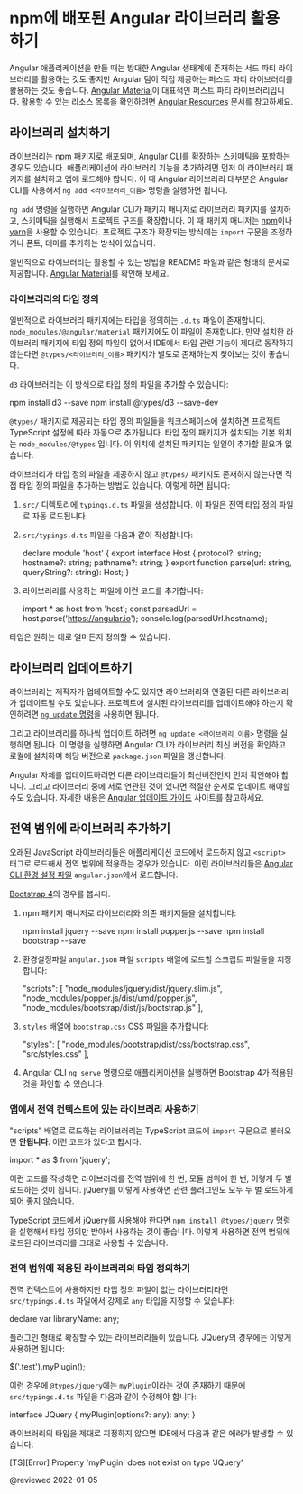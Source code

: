 <!--
# Usage of Angular libraries published to npm
-->
# npm에 배포된 Angular 라이브러리 활용하기

<!--
When you build your Angular application, take advantage of sophisticated first-party libraries, as well as rich ecosystem of third-party libraries.
[Angular Material][AngularMaterialMain] is an example of a sophisticated first-party library.
For links to the most popular libraries, see [Angular Resources][AioResources].
-->
Angular 애플리케이션을 만들 때는 방대한 Angular 생태계에 존재하는 서드 파티 라이브러리를 활용하는 것도 좋지만 Angular 팀이 직접 제공하는 퍼스트 파티 라이브러리를 활용하는 것도 좋습니다.
[Angular Material][AngularMaterialMain]이 대표적인 퍼스트 파티 라이브러리입니다.
활용할 수 있는 리소스 목록을 확인하려면 [Angular Resources][AioResources] 문서를 참고하세요.


<!--
## Install libraries
-->
## 라이브러리 설치하기

<!--
Libraries are published as [npm packages][AioGuideNpmPackages], usually together with schematics that integrate them with the Angular CLI.
To integrate reusable library code into an application, you need to install the package and import the provided functionality in the location you use it.
For most published Angular libraries, use the `ng add <lib_name>` Angular CLI command.

The `ng add` Angular CLI command uses a package manager to install the library package and invokes schematics that are included in the package to other scaffolding within the project code.
Examples of package managers include [npm][NpmjsMain] or [yarn][YarnpkgMain].
Additional scaffolding within the project code includes import statements, fonts, and themes.

A published library typically provides a `README` file or other documentation on how to add that library to your application.
For an example, see the [Angular Material][AngularMaterialMain] documentation.
-->
라이브러리는 [npm 패키지][AioGuideNpmPackages]로 배포되며, Angular CLI를 확장하는 스키매틱을 포함하는 경우도 있습니다.
애플리케이션에 라이브러리 기능을 추가하려면 먼저 이 라이브러리 패키지를 설치하고 앱에 로드해야 합니다.
이 때 Angular 라이브러리 대부분은 Angular CLI를 사용해서 `ng add <라이브러리_이름>` 명령을 실행하면 됩니다.

`ng add` 명령을 실행하면 Angular CLI가 패키지 매니저로 라이브러리 패키지를 설치하고, 스키매틱을 실행해서 프로젝트 구조를 확장합니다.
이 때 패키지 매니저는 [npm][NpmjsMain]이나 [yarn][YarnpkgMain]을 사용할 수 있습니다.
프로젝트 구조가 확장되는 방식에는 `import` 구문을 조정하거나 폰트, 테마를 추가하는 방식이 있습니다.

일반적으로 라이브러리는 활용할 수 있는 방법을 README 파일과 같은 형태의 문서로 제공합니다.
[Angular Material][AngularMaterialMain]를 확인해 보세요.


<!--
### Library typings
-->
### 라이브러리의 타입 정의

<!--
Typically, library packages include typings in `.d.ts` files; see examples in `node_modules/@angular/material`.
If the package of your library does not include typings and your IDE complains, you might need to install the `@types/<lib_name>` package with the library.

For example, suppose you have a library named `d3`:

<code-example format="shell" language="shell">

npm install d3 --save
npm install &commat;types/d3 --save-dev

</code-example>

Types defined in a `@types/` package for a library installed into the workspace are automatically added to the TypeScript configuration for the project that uses that library.
TypeScript looks for types in the `node_modules/@types` directory by default, so you do not have to add each type package individually.

If a library does not have typings available at `@types/`, you may use it by manually adding typings for it.
To do this:

1.  Create a `typings.d.ts` file in your `src/` directory.
    This file is automatically included as global type definition.

1.  Add the following code in `src/typings.d.ts`:

    <code-example format="typescript" language="typescript">

    declare module 'host' {
      export interface Host {
        protocol?: string;
        hostname?: string;
        pathname?: string;
      }
      export function parse(url: string, queryString?: string): Host;
    }

    </code-example>

1.  In the component or file that uses the library, add the following code:

    <code-example format="typescript" language="typescript">

    import * as host from 'host';
    const parsedUrl = host.parse('https://angular.io');
    console.log(parsedUrl.hostname);

    </code-example>

Define more typings as needed.
-->
일반적으로 라이브러리 패키지에는 타입을 정의하는 `.d.ts` 파일이 존재합니다.
`node_modules/@angular/material` 패키지에도 이 파일이 존재합니다.
만약 설치한 라이브러리 패키지에 타입 정의 파일이 없어서 IDE에서 타입 관련 기능이 제대로 동작하지 않는다면 `@types/<라이브러리_이름>` 패키지가 별도로 존재하는지 찾아보는 것이 좋습니다.

`d3` 라이브러리는 이 방식으로 타입 정의 파일을 추가할 수 있습니다:

<code-example format="shell" language="shell">

npm install d3 --save
npm install &commat;types/d3 --save-dev

</code-example>

`@types/` 패키지로 제공되는 타입 정의 파일들을 워크스페이스에 설치하면 프로젝트 TypeScript 설정에 따라 자동으로 추가됩니다.
타입 정의 패키지가 설치되는 기본 위치는 `node_modules/@types` 입니다.
이 위치에 설치된 패키지는 일일이 추가할 필요가 없습니다.

라이브러리가 타입 정의 파일을 제공하지 않고 `@types/` 패키지도 존재하지 않는다면 직접 타입 정의 파일을 추가하는 방법도 있습니다.
이렇게 하면 됩니다:

1.  `src/` 디렉토리에 `typings.d.ts` 파일을 생성합니다.
    이 파일은 전역 타입 정의 파일로 자동 로드됩니다.

1.  `src/typings.d.ts` 파일을 다음과 같이 작성합니다:

    <code-example format="typescript" language="typescript">

    declare module 'host' {
      export interface Host {
        protocol?: string;
        hostname?: string;
        pathname?: string;
      }
      export function parse(url: string, queryString?: string): Host;
    }

    </code-example>

1.  라이브러리를 사용하는 파일에 이런 코드를 추가합니다:

    <code-example format="typescript" language="typescript">

    import * as host from 'host';
    const parsedUrl = host.parse('https://angular.io');
    console.log(parsedUrl.hostname);

    </code-example>

타입은 원하는 대로 얼마든지 정의할 수 있습니다.


<!--
## Updating libraries
-->
## 라이브러리 업데이트하기

<!--
A library is able to be updated by the publisher, and also has individual dependencies which need to be kept current.
To check for updates to your installed libraries, use the [`ng update`][AioCliUpdate] Angular CLI command.

Use `ng update <lib_name>` Angular CLI command to update individual library versions.
The Angular CLI checks the latest published release of the library, and if the latest version is newer than your installed version, downloads it and updates your `package.json` to match the latest version.

When you update Angular to a new version, you need to make sure that any libraries you are using are current.
If libraries have interdependencies, you might have to update them in a particular order.
See the [Angular Update Guide][AngularUpdateMain] for help.
-->
라이브러리는 제작자가 업데이트할 수도 있지만 라이브러리와 연결된 다른 라이브러리가 업데이트될 수도 있습니다.
프로젝트에 설치된 라이브러리를 업데이트해야 하는지 확인하려면 [`ng update` 명령][AioCliUpdate]을 사용하면 됩니다.

그리고 라이브러리를 하나씩 업데이트 하려면 `ng update <라이브러리_이름>` 명령을 실행하면 됩니다.
이 명령을 실행하면 Angular CLI가 라이브러리 최신 버전을 확인하고 로컬에 설치하며 해당 버전으로 `package.json` 파일을 갱신합니다.

Angular 자체를 업데이트하려면 다른 라이브러리들이 최신버전인지 먼저 확인해야 합니다.
그리고 라이브러리 중에 서로 연관된 것이 있다면 적절한 순서로 업데이트 해야할 수도 있습니다.
자세한 내용은 [Angular 업데이트 가이드][AngularUpdateMain] 사이트를 참고하세요.


<!--
## Adding a library to the runtime global scope
-->
## 전역 범위에 라이브러리 추가하기

<!--
If a legacy JavaScript library is not imported into an application, you may add it to the runtime global scope and load it as if it was added in a script tag.
Configure the Angular CLI to do this at build time using the `scripts` and `styles` options of the build target in the [`angular.json`][AioGuideWorkspaceConfig] workspace build configuration file.

For example, to use the [Bootstrap 4][GetbootstrapDocs40GettingStartedIntroduction] library

1.  Install the library and the associated dependencies using the npm package manager:

    <code-example format="shell" language="shell">

    npm install jquery --save
    npm install popper.js --save
    npm install bootstrap --save

    </code-example>

1.  In the `angular.json` configuration file, add the associated script files to the `scripts` array:

    <code-example format="json" language="json">

    "scripts": [
      "node_modules/jquery/dist/jquery.slim.js",
      "node_modules/popper.js/dist/umd/popper.js",
      "node_modules/bootstrap/dist/js/bootstrap.js"
    ],

    </code-example>

1.  Add the `bootstrap.css` CSS file to the `styles` array:

    <code-example format="css" language="css">

    "styles": [
      "node_modules/bootstrap/dist/css/bootstrap.css",
      "src/styles.css"
    ],

    </code-example>

1.  Run or restart the `ng serve` Angular CLI command to see Bootstrap 4 work in your application.
-->
오래된 JavaScript 라이브러리들은 애플리케이션 코드에서 로드하지 않고 `<script>` 태그로 로드해서 전역 범위에 적용하는 경우가 있습니다.
이런 라이브러리들은 [Angular CLI 환경 설정 파일][AioGuideWorkspaceConfig] `angular.json`에서 로드합니다.

[Bootstrap 4][GetbootstrapDocs40GettingStartedIntroduction]의 경우를 봅시다.

1.  npm 패키지 매니저로 라이브러리와 의존 패키지들을 설치합니다:

    <code-example format="shell" language="shell">

    npm install jquery --save
    npm install popper.js --save
    npm install bootstrap --save

    </code-example>

1.  환경설정파일 `angular.json` 파일 `scripts` 배열에 로드할 스크립트 파일들을 지정합니다:

    <code-example format="json" language="json">

    "scripts": [
      "node_modules/jquery/dist/jquery.slim.js",
      "node_modules/popper.js/dist/umd/popper.js",
      "node_modules/bootstrap/dist/js/bootstrap.js"
    ],

    </code-example>

1.  `styles` 배열에 `bootstrap.css` CSS 파일을 추가합니다:

    <code-example format="css" language="css">

    "styles": [
      "node_modules/bootstrap/dist/css/bootstrap.css",
      "src/styles.css"
    ],

    </code-example>

1.  Angular CLI `ng serve` 명령으로 애플리케이션을 실행하면 Bootstrap 4가 적용된 것을 확인할 수 있습니다.


<!--
### Using runtime-global libraries inside your app
-->
### 앱에서 전역 컨텍스트에 있는 라이브러리 사용하기

<!--
After you import a library using the "scripts" array, do **not** import it using an import statement in your TypeScript code.
The following code snippet is an example import statement.

<code-example format="typescript" language="typescript">

import * as &dollar; from 'jquery';

</code-example>

If you import it using import statements, you have two different copies of the library: one imported as a global library, and one imported as a module.
This is especially bad for libraries with plugins, like JQuery, because each copy includes different plugins.

Instead, run the `npm install @types/jquery` Angular CLI command to download typings for your library and then follow the library installation steps.
This gives you access to the global variables exposed by that library.
-->
"scripts" 배열로 로드하는 라이브러리는 TypeScript 코드에 `import` 구문으로 불러오면 **안됩니다**.
이런 코드가 있다고 합시다.

<code-example format="typescript" language="typescript">

import * as &dollar; from 'jquery';

</code-example>

이런 코드를 작성하면 라이브러리를 전역 범위에 한 번, 모듈 범위에 한 번, 이렇게 두 벌 로드하는 것이 됩니다.
jQuery를 이렇게 사용하면 관련 플러그인도 모두 두 벌 로드하게 되어 좋지 않습니다.

TypeScript 코드에서 jQuery를 사용해야 한다면 `npm install @types/jquery` 명령을 실행해서 타입 정의만 받아서 사용하는 것이 좋습니다.
이렇게 사용하면 전역 범위에 로드된 라이브러리를 그대로 사용할 수 있습니다.


<!--
### Defining typings for runtime-global libraries
-->
### 전역 범위에 적용된 라이브러리의 타입 정의하기

<!--
If the global library you need to use does not have global typings, you can declare them manually as `any` in `src/typings.d.ts`.

For example:

<code-example format="typescript" language="typescript">

declare var libraryName: any;

</code-example>

Some scripts extend other libraries; for instance with JQuery plugins:

<code-example format="typescript" language="typescript">

&dollar;('.test').myPlugin();

</code-example>

In this case, the installed `@types/jquery` does not include `myPlugin`, so you need to add an interface in `src/typings.d.ts`.
For example:

<code-example format="typescript" language="typescript">

interface JQuery {
  myPlugin(options?: any): any;
}

</code-example>

If you do not add the interface for the script-defined extension, your IDE shows an error:

<code-example format="none" language="none">

[TS][Error] Property 'myPlugin' does not exist on type 'JQuery'

</code-example>
-->
전역 컨텍스트에 사용하지만 타입 정의 파일이 없는 라이브러리라면 `src/typings.d.ts` 파일에서 강제로 `any` 타입을 지정할 수 있습니다:

<code-example format="typescript" language="typescript">

declare var libraryName: any;

</code-example>

플러그인 형태로 확장할 수 있는 라이브러리들이 있습니다. JQuery의 경우에는 이렇게 사용하면 됩니다:

<code-example format="typescript" language="typescript">

&dollar;('.test').myPlugin();

</code-example>

이런 경우에 `@types/jquery`에는 `myPlugin`이라는 것이 존재하기 때문에 `src/typings.d.ts` 파일을 다음과 같이 수정해야 합니다:

<code-example format="typescript" language="typescript">

interface JQuery {
  myPlugin(options?: any): any;
}

</code-example>

라이브러리의 타입을 제대로 지정하지 않으면 IDE에서 다음과 같은 에러가 발생할 수 있습니다:

<code-example format="none" language="none">

[TS][Error] Property 'myPlugin' does not exist on type 'JQuery'

</code-example>


<!-- links -->

[AioCliUpdate]: cli/update "ng update | CLI |Angular"

[AioGuideNpmPackages]: guide/npm-packages "Workspace npm dependencies | Angular"
[AioGuideWorkspaceConfig]: guide/workspace-config "Angular workspace configuration | Angular"

[AioResources]: resources "Explore Angular Resources | Angular"

<!-- external links -->

[AngularMaterialMain]: https://material.angular.io "Angular Material | Angular"

[AngularUpdateMain]: https://update.angular.io "Angular Update Guide | Angular"

[GetbootstrapDocs40GettingStartedIntroduction]: https://getbootstrap.com/docs/4.0/getting-started/introduction "Introduction | Bootstrap"

[NpmjsMain]: https://www.npmjs.com "npm"

[YarnpkgMain]: https://yarnpkg.com " Yarn"

<!-- end links -->

@reviewed 2022-01-05
